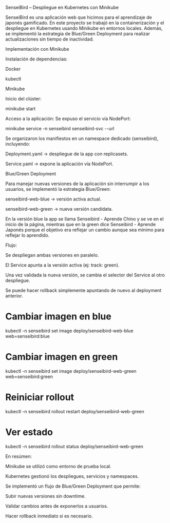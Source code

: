 SenseiBird – Despliegue en Kubernetes con Minikube

SenseiBird es una aplicación web que hicimos para el aprendizaje de japonés gamificado. 
En este proyecto se trabajó en la containerización y el despliegue en Kubernetes usando Minikube en entornos locales.
Además, se implementó la estrategia de Blue/Green Deployment para realizar actualizaciones sin tiempo de inactividad.

Implementación con Minikube

Instalación de dependencias:

Docker

kubectl

Minikube

Inicio del clúster:

minikube start 

Acceso a la aplicación:
Se expuso el servicio vía NodePort:

minikube service -n senseibird senseibird-svc --url

Se organizaron los manifiestos en un namespace dedicado (senseibird), incluyendo:

Deployment.yaml → despliegue de la app con replicasets.

Service.yaml → expone la aplicación vía NodePort.

Blue/Green Deployment

Para manejar nuevas versiones de la aplicación sin interrumpir a los usuarios, se implementó la estrategia Blue/Green:

senseibird-web-blue → versión activa actual.

senseibird-web-green → nueva versión candidata.

En la versión blue la app se llama Senseibird - Aprende Chino y se ve en el inicio de la página, mientras que en la green dice Senseibird - Aprende Japonés porque el objetivo era reflejar un cambio aunque sea mínimo para reflejar lo aprendido.

Flujo:

Se despliegan ambas versiones en paralelo.

El Service apunta a la versión activa (ej: track: green).

Una vez validada la nueva versión, se cambia el selector del Service al otro despliegue.

Se puede hacer rollback simplemente apuntando de nuevo al deployment anterior.

# Cambiar imagen en blue
kubectl -n senseibird set image deploy/senseibird-web-blue web=senseibird:blue

# Cambiar imagen en green
kubectl -n senseibird set image deploy/senseibird-web-green web=senseibird:green

# Reiniciar rollout
kubectl -n senseibird rollout restart deploy/senseibird-web-green

# Ver estado
kubectl -n senseibird rollout status deploy/senseibird-web-green

En resúmen:

Minikube se utilizó como entorno de prueba local.

Kubernetes gestionó los despliegues, servicios y namespaces.

Se implementó un flujo de Blue/Green Deployment que permite:

Subir nuevas versiones sin downtime.

Validar cambios antes de exponerlos a usuarios.

Hacer rollback inmediato si es necesario.